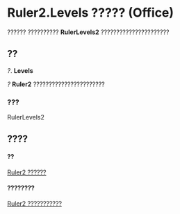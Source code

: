 
# Ruler2.Levels ????? (Office)

?????? ?????????? **RulerLevels2** ??????????????????????


## ??

 _?_. **Levels**

 _?_ **Ruler2** ???????????????????????


### ???

RulerLevels2


## ????


#### ??


[Ruler2 ??????](a1632624-cdae-08db-4b5d-78311dbb224a.md)
#### ????????


[Ruler2 ???????????](http://msdn.microsoft.com/library/f9cc2d59-b8be-a23b-1b74-6a9552358cf5%28Office.15%29.aspx)